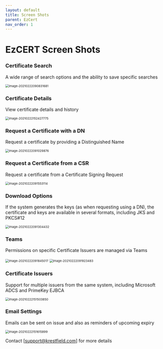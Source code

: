 ```yaml
---
layout: default
title: Screen Shots
parent: EzCert
nav_order: 1
---
```



# EzCERT Screen Shots



### Certificate Search

A wide range of search options and the ability to save specific searches

<img src=".\images\cert_search_ss.png" alt="image-20210222090831681" style="zoom:67%;" />



### Certificate Details

View certificate details and history

<img src=".\images\cert_details2_ss.png" alt="image-20210222152427775" style="zoom:67%;" />



### Request a Certificate with a DN

Request a certificate by providing a Distinguished Name

<img src=".\images\dn_request_ss.png" alt="image-20210222091029876" style="zoom:67%;" />



### Request a Certificate from a CSR

Request a certificate from a Certificate Signing Request

<img src=".\images\cert_req_csr_ss.png" alt="image-20210222091553114" style="zoom:67%;" />



### Download Options

If the system generates the keys (as when requesting using a DN), the certificate and keys are available in several formats, including JKS and PKCS#12

<img src=".\images\download_options_ss.png" alt="image-20210222091304432" style="zoom:67%;" />



### Teams

Permissions on specific Certificate Issuers are managed via Teams

<img src=".\images\teams_ss.png" alt="image-20210222091845017" style="zoom:67%;" />

<img src=".\images\teams2_ss.png" alt="image-20210222091923483" style="zoom:67%;" />



### Certificate Issuers

Support for multiple issuers from the same system, including Microsoft ADCS and PrimeKey EJBCA

<img src=".\images\cert_issuers_ss.png" alt="image-20210222151503850" style="zoom:67%;" />



### Email Settings

Emails can be sent on issue and also as reminders of upcoming expiry

<img src=".\images\email_settings_ss.png" alt="image-20210222151615899" style="zoom:67%;" />

Contact [support@krestfield.com] for more details